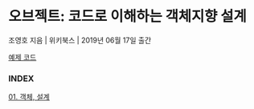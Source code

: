 # 오브젝트: 코드로 이해하는 객체지향 설계

조영호 지음 | 위키북스 | 2019년 06월 17일 출간

[예제 코드](https://github.com/eternity-oop/object)

### INDEX

[01. 객체, 설계](https://github.com/oh29oh29/read-and-learn/tree/master/books/objects/Chapter01.md)